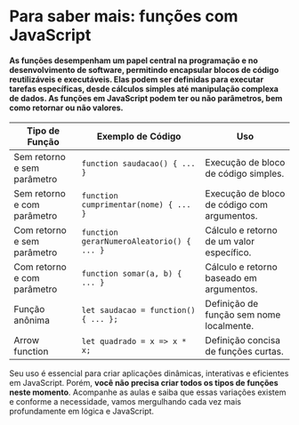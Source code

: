 # Para saber mais: funções com JavaScript

#### As funções desempenham um papel central na programação e no desenvolvimento de software, permitindo encapsular blocos de código reutilizáveis e executáveis. Elas podem ser definidas para executar tarefas específicas, desde cálculos simples até manipulação complexa de dados. As funções em JavaScript podem ter ou não parâmetros, bem como retornar ou não valores.

| Tipo de Função              | Exemplo de Código                         | Uso                                         |
| --------------------------- | ----------------------------------------- | ------------------------------------------- |
| Sem retorno e sem parâmetro | `function saudacao() { ... }`             | Execução de bloco de código simples.        |
| Sem retorno e com parâmetro | `function cumprimentar(nome) { ... }`     | Execução de bloco de código com argumentos. |
| Com retorno e sem parâmetro | `function gerarNumeroAleatorio() { ... }` | Cálculo e retorno de um valor específico.   |
| Com retorno e com parâmetro | `function somar(a, b) { ... }`            | Cálculo e retorno baseado em argumentos.    |
| Função anônima              | `let saudacao = function() { ... };`      | Definição de função sem nome localmente.    |
| Arrow function              | `let quadrado = x => x * x;`              | Definição concisa de funções curtas.        |

Seu uso é essencial para criar aplicações dinâmicas, interativas e eficientes em JavaScript. Porém, **você não precisa criar todos os tipos de funções neste momento**. Acompanhe as aulas e saiba que essas variações existem e conforme a necessidade, vamos mergulhando cada vez mais profundamente em lógica e JavaScript.
